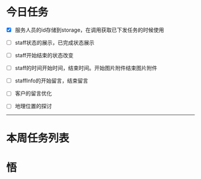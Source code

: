 # 今日任务
- [x] 服务人员的id存储到storage，在调用获取已下发任务的时候使用
- [ ] staff状态的展示，已完成状态展示
- [ ] staff开始结束的状态改变
- [ ] staff的时间开始时间，结束时间。开始图片附件结束图片附件
- [ ] staffInfo的开始留言，结束留言
- [ ] 客户的留言优化
- [ ] 地理位置的探讨



------
# 本周任务列表



# 悟